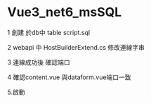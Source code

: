 # Vue3_net6_msSQL

1 創建 於db中 table script.sql

2 webapi 中 HostBuilderExtend.cs 修改連線字串

3 連線成功後 確認端口

4 確認content.vue 與dataform.vue端口一致

5.啟動
